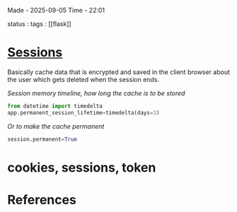 
Made - 2025-09-05                     Time - 22:01

status : 
tags : [[flask]]

# <u>Sessions</u>

Basically cache data that is encrypted and saved in the client browser about the user which gets deleted when the session ends.

_Session memory timeline, how long the cache is to be stored_
```python
from datetime import timedelta
app.permanent_session_lifetime=timedelta(days=3)
```
_Or to make the cache permanent_
```python
session.permanent=True
```
# cookies, sessions, token


# References